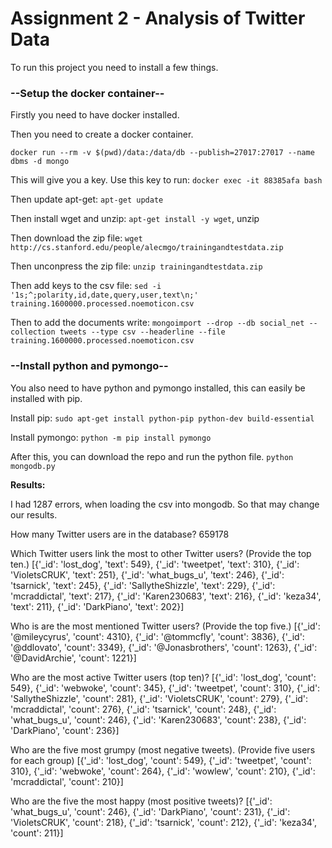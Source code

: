 # Assignment 2 - Analysis of Twitter Data

To run this project you need to install a few things.

### **--Setup the docker container--**

Firstly you need to have docker installed.

Then you need to create a docker container.

`docker run --rm -v $(pwd)/data:/data/db --publish=27017:27017 --name dbms -d mongo`

This will give you a key. Use this key to run: `docker exec -it 88385afa bash`

Then update apt-get: `apt-get update`

Then install wget and unzip: `apt-get install -y wget`, unzip

Then download the zip file: `wget http://cs.stanford.edu/people/alecmgo/trainingandtestdata.zip`

Then unconpress the zip file: `unzip trainingandtestdata.zip`

Then add keys to the csv file: `sed -i '1s;^;polarity,id,date,query,user,text\n;' training.1600000.processed.noemoticon.csv`

Then to add the documents write: `mongoimport --drop --db social_net --collection tweets --type csv --headerline --file  training.1600000.processed.noemoticon.csv`

### **--Install python and pymongo--**

You also need to have python and pymongo installed, this can easily be installed with pip.

Install pip:
`sudo apt-get install python-pip python-dev build-essential`

Install pymongo:
`python -m pip install pymongo`

After this, you can download the repo and run the python file.
`python mongodb.py`

**Results:**

I had 1287 errors, when loading the csv into mongodb. So that may change our results. 

How many Twitter users are in the database?
659178

Which Twitter users link the most to other Twitter users? (Provide the top ten.)
[{'_id': 'lost_dog', 'text': 549}, {'_id': 'tweetpet', 'text': 310}, {'_id': 'VioletsCRUK', 'text': 251}, {'_id': 'what_bugs_u', 'text': 246}, {'_id': 'tsarnick', 'text': 245}, {'_id': 'SallytheShizzle', 'text': 229}, {'_id': 'mcraddictal', 'text': 217}, {'_id': 'Karen230683', 'text': 216}, {'_id': 'keza34', 'text': 211}, {'_id': 'DarkPiano', 'text': 202}]

Who is are the most mentioned Twitter users? (Provide the top five.)
[{'_id': '@mileycyrus', 'count': 4310}, {'_id': '@tommcfly', 'count': 3836}, {'_id': '@ddlovato', 'count': 3349}, {'_id': '@Jonasbrothers', 'count': 1263}, {'_id': '@DavidArchie', 'count': 1221}]

Who are the most active Twitter users (top ten)?
[{'_id': 'lost_dog', 'count': 549}, {'_id': 'webwoke', 'count': 345}, {'_id': 'tweetpet', 'count': 310}, {'_id': 'SallytheShizzle', 'count': 281}, {'_id': 'VioletsCRUK', 'count': 279}, {'_id': 'mcraddictal', 'count': 276}, {'_id': 'tsarnick', 'count': 248}, {'_id': 'what_bugs_u', 'count': 246}, {'_id': 'Karen230683', 'count': 238}, {'_id': 'DarkPiano', 'count': 236}]

Who are the five most grumpy (most negative tweets). (Provide five users for each group)
[{'_id': 'lost_dog', 'count': 549}, {'_id': 'tweetpet', 'count': 310}, {'_id': 'webwoke', 'count': 264}, {'_id': 'wowlew', 'count': 210}, {'_id': 'mcraddictal', 'count': 210}]

Who are the five the most happy (most positive tweets)?
[{'_id': 'what_bugs_u', 'count': 246}, {'_id': 'DarkPiano', 'count': 231}, {'_id': 'VioletsCRUK', 'count': 218}, {'_id': 'tsarnick', 'count': 212}, {'_id': 'keza34', 'count': 211}]
